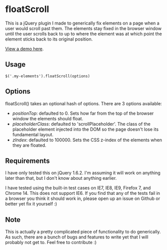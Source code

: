 # floatScroll
This is a jQuery plugin I made to generically fix elements on a page when a user would scroll past them. The elements stay fixed in the browser window until the user scrolls back to up to where the element was at which point the element sticks back to its original position.

[View a demo here](http://glench.com/open-source/floatScroll/).

## Usage
    $('.my-elements').floatScroll(options)

## Options
floatScroll() takes an optional hash of options. There are 3 options available:

- *positionTop*: defaulted to 0. Sets how far from the top of the browser window the elements should float.
- *placeholderClass*: defaulted to 'scrollPlaceholder'. The class of the placeholder element injected into the DOM so the page doesn't lose its fundamental layout.
- *zIndex*: defaulted to 100000. Sets the CSS z-index of the elements when they are floated.

## Requirements
I have only tested this on jQuery 1.6.2. I'm assuming it will work on anything later than that, but I don't know about anything earlier.

I have tested using the built-in test cases on IE7, IE8, IE9, Firefox 7, and Chrome 14. This does not support IE6. If you find that any of the tests fail in a browser you think it should work in, please open up an issue on Github or better yet fix it yourself :)

## Note
This is actually a pretty complicated piece of functionality to do generically. As such, there are a bunch of bugs and features to write yet that I will probably not get to. Feel free to contribute :)
